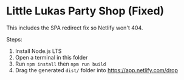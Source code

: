 # Little Lukas Party Shop (Fixed)

This includes the SPA redirect fix so Netlify won't 404.

Steps:
1) Install Node.js LTS
2) Open a terminal in this folder
3) Run `npm install` then `npm run build`
4) Drag the generated `dist/` folder into https://app.netlify.com/drop
